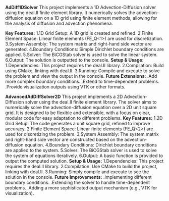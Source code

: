 **AdDiff1DSolver**
This project implements a 1D Advection-Diffusion solver using the deal.II finite element library. It numerically solves the advection-diffusion equation on a 1D grid using finite element methods, allowing for the analysis of diffusion and advection phenomena.

**Key Features:**
1.1D Grid Setup: A 1D grid is created and refined.
2.Finite Element Space: Linear finite elements (FE_Q<1>) are used for discretization.
3.System Assembly: The system matrix and right-hand side vector are generated.
4.Boundary Conditions: Simple Dirichlet boundary conditions are applied.
5.Solver: The BiCGStab solver is used to solve the linear system.
6.Output: The solution is outputted to the console.
**Setup & Usage:**
1.Dependencies: This project requires the deal.II library.
2.Compilation: Build using CMake, linking with deal.II.
3.Running: Compile and execute to solve the problem and view the output in the console.
**Future Extensions:**
.Add more complex boundary conditions.
.Extend to time-dependent problems.
.Provide visualization outputs using VTK or other formats.

**AdvancedAdDiffSolver2D**
This project implements a 2D Advection-Diffusion solver using the deal.II finite element library. The solver aims to numerically solve the advection-diffusion equation over a 2D unit square grid. It is designed to be flexible and extensible, with a focus on clear, modular code for easy adaptation to different problems.
**Key Features:**
1.2D Grid Setup: The code generates a unit square grid, refined to improve accuracy.
2.Finite Element Space: Linear finite elements (FE_Q<2>) are used for discretizing the problem.
3.System Assembly: The system matrix and right-hand side vector are constructed based on the advection-diffusion equation.
4.Boundary Conditions: Dirichlet boundary conditions are applied to the system.
5.Solver: The BiCGStab solver is used to solve the system of equations iteratively.
6.Output: A basic function is provided to output the computed solution.
**Setup & Usage:**
1.Dependencies: This project requires the deal.II library.
2.Compilation: Use CMake to build the project, linking with deal.II.
3.Running: Simply compile and execute to see the solution in the console.
**Future Improvements:**
.Implementing different boundary conditions.
.Extending the solver to handle time-dependent problems.
.Adding a more sophisticated output mechanism (e.g., VTK for visualization).
